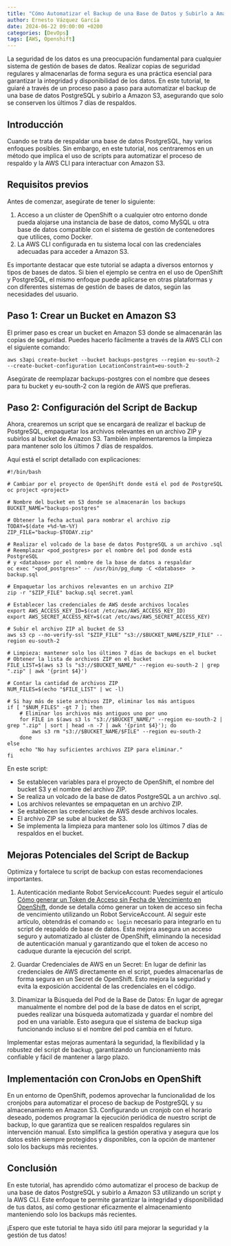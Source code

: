 ```yaml
---
title: "Cómo Automatizar el Backup de una Base de Datos y Subirlo a Amazon S3"
author: Ernesto Vázquez García
date: 2024-06-22 09:00:00 +0200
categories: [DevOps]
tags: [AWS, Openshift]
---
```


La seguridad de los datos es una preocupación fundamental para cualquier sistema de gestión de bases de datos. Realizar copias de seguridad regulares y almacenarlas de forma segura es una práctica esencial para garantizar la integridad y disponibilidad de los datos. En este tutorial, te guiaré a través de un proceso paso a paso para automatizar el backup de una base de datos PostgreSQL y subirlo a Amazon S3, asegurando que solo se conserven los últimos 7 días de respaldos.

## Introducción

Cuando se trata de respaldar una base de datos PostgreSQL, hay varios enfoques posibles. Sin embargo, en este tutorial, nos centraremos en un método que implica el uso de scripts para automatizar el proceso de respaldo y la AWS CLI para interactuar con Amazon S3.

## Requisitos previos

Antes de comenzar, asegúrate de tener lo siguiente:

1. Acceso a un clúster de OpenShift o a cualquier otro entorno donde pueda alojarse una instancia de base de datos, como MySQL u otra base de datos compatible con el sistema de gestión de contenedores que utilices, como Docker.
2. La AWS CLI configurada en tu sistema local con las credenciales adecuadas para acceder a Amazon S3.

Es importante destacar que este tutorial se adapta a diversos entornos y tipos de bases de datos. Si bien el ejemplo se centra en el uso de OpenShift y PostgreSQL, el mismo enfoque puede aplicarse en otras plataformas y con diferentes sistemas de gestión de bases de datos, según las necesidades del usuario.

## Paso 1: Crear un Bucket en Amazon S3

El primer paso es crear un bucket en Amazon S3 donde se almacenarán las copias de seguridad. Puedes hacerlo fácilmente a través de la AWS CLI con el siguiente comando:

```
aws s3api create-bucket --bucket backups-postgres --region eu-south-2 --create-bucket-configuration LocationConstraint=eu-south-2
```

Asegúrate de reemplazar backups-postgres con el nombre que desees para tu bucket y eu-south-2 con la región de AWS que prefieras.

## Paso 2: Configuración del Script de Backup

Ahora, crearemos un script que se encargará de realizar el backup de PostgreSQL, empaquetar los archivos relevantes en un archivo ZIP y subirlos al bucket de Amazon S3. También implementaremos la limpieza para mantener solo los últimos 7 días de respaldos.

Aquí está el script detallado con explicaciones:

```
#!/bin/bash

# Cambiar por el proyecto de OpenShift donde está el pod de PostgreSQL
oc project <project>

# Nombre del bucket en S3 donde se almacenarán los backups
BUCKET_NAME="backups-postgres"

# Obtener la fecha actual para nombrar el archivo zip
TODAY=$(date +%d-%m-%Y)
ZIP_FILE="backup-$TODAY.zip"

# Realizar el volcado de la base de datos PostgreSQL a un archivo .sql
# Reemplazar <pod_postgres> por el nombre del pod donde está PostgreSQL
# y <database> por el nombre de la base de datos a respaldar
oc exec "<pod_postgres>" -- /usr/bin/pg_dump -C <database>  > backup.sql

# Empaquetar los archivos relevantes en un archivo ZIP
zip -r "$ZIP_FILE" backup.sql secret.yaml

# Establecer las credenciales de AWS desde archivos locales
export AWS_ACCESS_KEY_ID=$(cat /etc/aws/AWS_ACCESS_KEY_ID)
export AWS_SECRET_ACCESS_KEY=$(cat /etc/aws/AWS_SECRET_ACCESS_KEY)

# Subir el archivo ZIP al bucket de S3
aws s3 cp --no-verify-ssl "$ZIP_FILE" "s3://$BUCKET_NAME/$ZIP_FILE" --region eu-south-2

# Limpieza: mantener solo los últimos 7 días de backups en el bucket
# Obtener la lista de archivos ZIP en el bucket
FILE_LIST=$(aws s3 ls "s3://$BUCKET_NAME/" --region eu-south-2 | grep ".zip" | awk '{print $4}')

# Contar la cantidad de archivos ZIP
NUM_FILES=$(echo "$FILE_LIST" | wc -l)

# Si hay más de siete archivos ZIP, eliminar los más antiguos
if [ "$NUM_FILES" -gt 7 ]; then
    # Eliminar los archivos más antiguos uno por uno
    for FILE in $(aws s3 ls "s3://$BUCKET_NAME/" --region eu-south-2 | grep ".zip" | sort | head -n -7 | awk '{print $4}'); do
        aws s3 rm "s3://$BUCKET_NAME/$FILE" --region eu-south-2
    done
else
    echo "No hay suficientes archivos ZIP para eliminar."
fi
```

En este script:

- Se establecen variables para el proyecto de OpenShift, el nombre del bucket S3 y el nombre del archivo ZIP.
- Se realiza un volcado de la base de datos PostgreSQL a un archivo .sql.
- Los archivos relevantes se empaquetan en un archivo ZIP.
- Se establecen las credenciales de AWS desde archivos locales.
- El archivo ZIP se sube al bucket de S3.
- Se implementa la limpieza para mantener solo los últimos 7 días de respaldos en el bucket.


## Mejoras Potenciales del Script de Backup

Optimiza y fortalece tu script de backup con estas recomendaciones importantes.

1. Autenticación mediante Robot ServiceAccount: Puedes seguir el artículo [Cómo generar un Token de Acceso sin Fecha de Vencimiento en OpenShift](https://ernestovazquez.es/posts/token-openshift/), donde se detalla cómo generar un token de acceso sin fecha de vencimiento utilizando un Robot ServiceAccount. Al seguir este artículo, obtendrás el comando `oc login` necesario para integrarlo en tu script de respaldo de base de datos. Esta mejora asegura un acceso seguro y automatizado al clúster de OpenShift, eliminando la necesidad de autenticación manual y garantizando que el token de acceso no caduque durante la ejecución del script.

2. Guardar Credenciales de AWS en un Secret: En lugar de definir las credenciales de AWS directamente en el script, puedes almacenarlas de forma segura en un Secret de OpenShift. Esto mejora la seguridad y evita la exposición accidental de las credenciales en el código.

3. Dinamizar la Búsqueda del Pod de la Base de Datos: En lugar de agregar manualmente el nombre del pod de la base de datos en el script, puedes realizar una búsqueda automatizada y guardar el nombre del pod en una variable. Esto asegura que el sistema de backup siga funcionando incluso si el nombre del pod cambia en el futuro.

Implementar estas mejoras aumentará la seguridad, la flexibilidad y la robustez del script de backup, garantizando un funcionamiento más confiable y fácil de mantener a largo plazo.

## Implementación con CronJobs en OpenShift

En un entorno de OpenShift, podemos aprovechar la funcionalidad de los cronjobs para automatizar el proceso de backup de PostgreSQL y su almacenamiento en Amazon S3. Configurando un cronjob con el horario deseado, podemos programar la ejecución periódica de nuestro script de backup, lo que garantiza que se realicen respaldos regulares sin intervención manual. Esto simplifica la gestión operativa y asegura que los datos estén siempre protegidos y disponibles, con la opción de mantener solo los backups más recientes.

## Conclusión

En este tutorial, has aprendido cómo automatizar el proceso de backup de una base de datos PostgreSQL y subirlo a Amazon S3 utilizando un script y la AWS CLI. Este enfoque te permite garantizar la integridad y disponibilidad de tus datos, así como gestionar eficazmente el almacenamiento manteniendo solo los backups más recientes.

¡Espero que este tutorial te haya sido útil para mejorar la seguridad y la gestión de tus datos!
